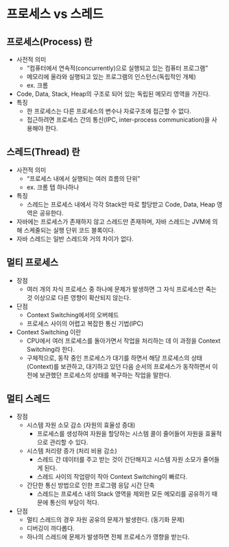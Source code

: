 # 프로세스 vs 스레드

## 프로세스(Process) 란
- 사전적 의미
    - “컴퓨터에서 연속적(concurrently)으로 실행되고 있는 컴퓨터 프로그램”
    - 메모리에 올라와 실행되고 있는 프로그램의 인스턴스(독립적인 개체)
    - ex. 크롬
- Code, Data, Stack, Heap의 구조로 되어 있는 독립된 메모리 영역을 가진다.
- 특징
    - 한 프로세스는 다른 프로세스의 변수나 자료구조에 접근할 수 없다.
    - 접근하려면 프로세스 간의 통신(IPC, inter-process communication)을 사용해야 한다.

## 스레드(Thread) 란
- 사전적 의미
    - “프로세스 내에서 실행되는 여러 흐름의 단위”
    - ex. 크롬 탭 하나하나
- 특징
    - 스레드는 프로세스 내에서 각각 Stack만 따로 할당받고 Code, Data, Heap 영역은 공유한다.
- 자바에는 프로세스가 존재하지 않고 스레드만 존재하며, 자바 스레드는 JVM에 의해 스케줄되는 실행 단위 코드 블록이다.
- 자바 스레드는 일반 스레드와 거의 차이가 없다.

## 멀티 프로세스
- 장점
    - 여러 개의 자식 프로세스 중 하나에 문제가 발생하면 그 자식 프로세스만 죽는 것 이상으로 다른 영향이 확산되지 않는다.
- 단점
    - Context Switching에서의 오버헤드
    - 프로세스 사이의 어렵고 복잡한 통신 기법(IPC)
- Context Switching 이란
    - CPU에서 여러 프로세스를 돌아가면서 작업을 처리하는 데 이 과정을 Context Switching라 한다.
    - 구체적으로, 동작 중인 프로세스가 대기를 하면서 해당 프로세스의 상태(Context)를 보관하고,
      대기하고 있던 다음 순서의 프로세스가 동작하면서 이전에 보관했던 프로세스의 상태를 복구하는 작업을 말한다.

## 멀티 스레드
- 장점
    - 시스템 자원 소모 감소 (자원의 효율성 증대)
        - 프로세스를 생성하여 자원을 할당하는 시스템 콜이 줄어들어 자원을 효율적으로 관리할 수 있다.
    - 시스템 처리량 증가 (처리 비용 감소)
        - 스레드 간 데이터를 주고 받는 것이 간단해지고 시스템 자원 소모가 줄어들게 된다.
        - 스레드 사이의 작업량이 작아 Context Switching이 빠르다.
    - 간단한 통신 방법으로 인한 프로그램 응답 시간 단축
        - 스레드는 프로세스 내의 Stack 영역을 제외한 모든 메모리를 공유하기 때문에 통신의 부담이 적다.
- 단점
    - 멀티 스레드의 경우 자원 공유의 문제가 발생한다. (동기화 문제)
    - 디버깅이 까다롭다.
    - 하나의 스레드에 문제가 발생하면 전체 프로세스가 영향을 받는다.